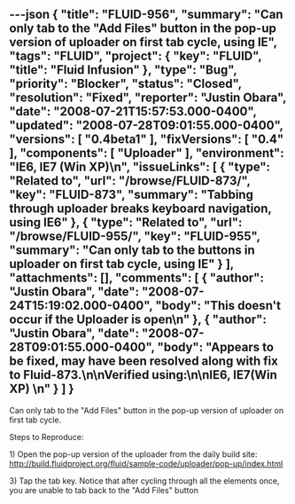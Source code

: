 ---json
{
  "title": "FLUID-956",
  "summary": "Can only tab to the \"Add Files\" button in the pop-up version of uploader on first tab cycle, using IE",
  "tags": "FLUID",
  "project": {
    "key": "FLUID",
    "title": "Fluid Infusion"
  },
  "type": "Bug",
  "priority": "Blocker",
  "status": "Closed",
  "resolution": "Fixed",
  "reporter": "Justin Obara",
  "date": "2008-07-21T15:57:53.000-0400",
  "updated": "2008-07-28T09:01:55.000-0400",
  "versions": [
    "0.4beta1"
  ],
  "fixVersions": [
    "0.4"
  ],
  "components": [
    "Uploader"
  ],
  "environment": "IE6, IE7 (Win XP)\n",
  "issueLinks": [
    {
      "type": "Related to",
      "url": "/browse/FLUID-873/",
      "key": "FLUID-873",
      "summary": "Tabbing through uploader breaks keyboard navigation, using IE6"
    },
    {
      "type": "Related to",
      "url": "/browse/FLUID-955/",
      "key": "FLUID-955",
      "summary": "Can only tab to the buttons in uploader on first tab cycle, using IE"
    }
  ],
  "attachments": [],
  "comments": [
    {
      "author": "Justin Obara",
      "date": "2008-07-24T15:19:02.000-0400",
      "body": "This doesn't occur if the Uploader is open\n"
    },
    {
      "author": "Justin Obara",
      "date": "2008-07-28T09:01:55.000-0400",
      "body": "Appears to be fixed, may have been resolved along with fix to Fluid-873.\n\nVerified using:\n\nIE6, IE7(Win XP)&#x20;\n"
    }
  ]
}
---
Can only tab to the "Add Files" button in the pop-up version of uploader on first tab cycle.

Steps to Reproduce:

1\) Open the pop-up version of the uploader from the daily build site:\
<http://build.fluidproject.org/fluid/sample-code/uploader/pop-up/index.html>

3\) Tap the tab key. Notice that after cycling through all the elements once, you are unable to tab back to the "Add Files" button

        